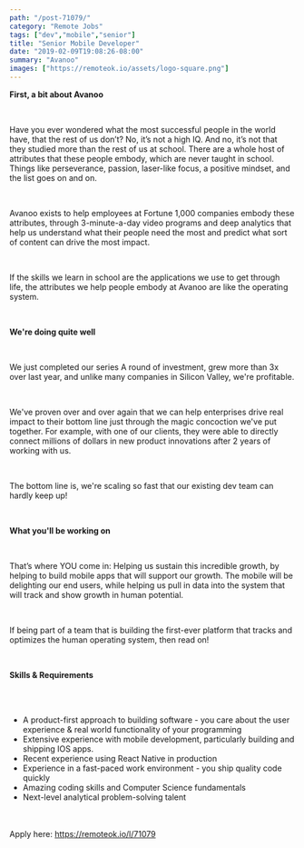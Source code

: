 ```yaml
---
path: "/post-71079/"
category: "Remote Jobs"
tags: ["dev","mobile","senior"]
title: "Senior Mobile Developer"
date: "2019-02-09T19:08:26-08:00"
summary: "Avanoo"
images: ["https://remoteok.io/assets/logo-square.png"]
---
```


<p><strong>First, a bit about Avanoo</strong></p><br /><p>Have you ever wondered what the most successful people in the world have, that the rest of us don&rsquo;t? No, it&rsquo;s not a high IQ. And no, it&rsquo;s not that they studied more than the rest of us at school. There are a whole host of attributes that these people embody, which are never taught in school. Things like perseverance, passion, laser-like focus, a positive mindset, and the list goes on and on.</p><br /><p>Avanoo exists to help employees at Fortune&nbsp;1,000 companies embody these attributes, through 3-minute-a-day video programs and deep analytics that help us understand what their people need the most and predict what sort of content can drive the most impact.</p><br /><p>If the skills we learn in school are the applications we use to get through life, the attributes we help people embody at Avanoo are like the operating system.</p><br /><p><strong>We're doing quite well</strong></p><br /><p>We just completed our series A round of investment, grew more than 3x over last year, and unlike many companies in Silicon Valley, we're profitable.</p><br /><p>We've proven over and over again that we can help enterprises drive real impact to their bottom line just&nbsp;through the magic concoction we've put together. For example, with one of our clients, they were able to directly connect millions of dollars in new product innovations&nbsp;after 2 years of working with us.&nbsp;</p><br /><p>The bottom line is, we're scaling so fast that our existing dev team can hardly keep up!</p><br /><p><strong>What you'll be working on</strong></p><br /><p>That&rsquo;s where YOU come in: Helping us sustain this incredible growth, by helping to build mobile apps that will support our growth.&nbsp;The mobile will be delighting our end users, while helping us pull in data into the system that will track and show growth in human potential.</p><br /><p>If being part of a team that is building the first-ever platform that tracks and optimizes the human operating system, then read on!</p><br /><p><strong>Skills &amp; Requirements</strong></p><br /><br /><ul><li>A product-first approach to building software - you care about the user experience &amp; real world functionality of your programming</li><li>Extensive experience with mobile development, particularly building and shipping IOS apps.&nbsp;</li><li>Recent experience using React Native in production</li><li>Experience in a fast-paced work environment - you ship quality code quickly</li><li>Amazing coding skills and Computer Science fundamentals</li><li>Next-level analytical problem-solving talent</li></ul>

<br/>
<br/>
Apply here: <A HREF="https://remoteok.io/l/71079">https://remoteok.io/l/71079</A>
